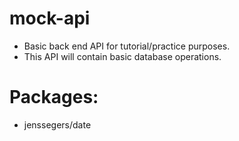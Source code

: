 
# mock-api
- Basic back end API for tutorial/practice purposes.
- This API will contain basic database operations.

# Packages:
- jenssegers/date
